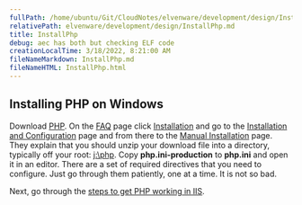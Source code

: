 ```yaml
---
fullPath: /home/ubuntu/Git/CloudNotes/elvenware/development/design/InstallPhp.md
relativePath: elvenware/development/design/InstallPhp.md
title: InstallPhp
debug: aec has both but checking ELF code
creationLocalTime: 3/18/2022, 8:21:00 AM
fileNameMarkdown: InstallPhp.md
fileNameHTML: InstallPhp.html
---
```


<!-- toc -->
<!-- tocstop -->

## Installing PHP on Windows

Download [PHP](http://windows.php.net/download/). On the [FAQ](http://www.php.net/FAQ.php) page click [Installation](http://www.php.net/manual/en/faq.installation.php) and go to the [Installation and Configuration](http://www.php.net/manual/en/install.php) page and from there to the [Manual Installation](http://www.php.net/manual/en/install.windows.manual.php) page. They explain that you should unzip your download file into a directory, typically off your root: [j:\php](file:///j:/php). Copy **php.ini-production** to **php.ini** and open it in an editor. There are a set of required directives that you need to configure. Just go through them patiently, one at a time. It is not so bad.

Next, go through the [steps to get PHP working in IIS](http://www.php.net/manual/en/install.windows.iis7.php).
